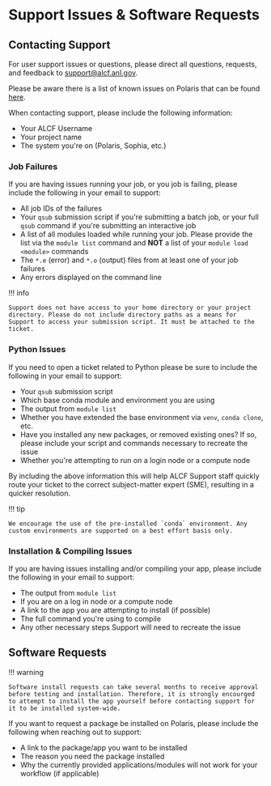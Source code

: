 # Support Issues & Software Requests

## Contacting Support

For user support issues or questions, please direct all questions, requests, and feedback to [support@alcf.anl.gov](mailto:support@alcf.anl.gov).

Please be aware there is a list of known issues on Polaris that can be found [here](./known-issues.md).

When contacting support, please include the following information:

* Your ALCF Username
* Your project name
* The system you're on (Polaris, Sophia, etc.)

### Job Failures

If you are having issues running your job, or you job is failing, please include the following in your email to support:

* All job IDs of the failures
* Your `qsub` submission script if you're submitting a batch job, or your full `qsub` command if you're submitting an interactive job
* A list of all modules loaded while running your job. Please provide the list via the `module list` command and **NOT** a list of your `module load <module>` commands
* The `*.e` (error) and `*.o` (output) files from at least one of your job failures
* Any errors displayed on the command line

!!!  info

	Support does not have access to your home directory or your project directory. Please do not include directory paths as a means for Support to access your submission script. It must be attached to the ticket.

### Python Issues

If you need to open a ticket related to Python please be sure to include the following in your email to support:

* Your `qsub` submission script
* Which base conda module and environment you are using
* The output from `module list`
* Whether you have extended the base environment via `venv`, `conda clone`, etc.
* Have you installed any new packages, or removed existing ones? If so, please include your script and commands necessary to recreate the issue
* Whether you're attempting to run on a login node or a compute node

By including the above information this will help ALCF Support staff quickly route your ticket to the correct subject-matter expert (SME), resulting in a quicker resolution.

!!! tip 

	We encourage the use of the pre-installed `conda` environment. Any custom environments are supported on a best effort basis only.

### Installation & Compiling Issues

If you are having issues installing and/or compiling your app, please include the following in your email to support:
* The output from `module list`
* If you are on a log in node or a compute node
* A link to the app you are attempting to install (if possible)
* The full command you're using to compile
* Any other necessary steps Support will need to recreate the issue


## Software Requests

!!! warning

	Software install requests can take several months to receive approval before testing and installation. Therefore, it is strongly encourged to attempt to install the app yourself before contacting support for it to be installed system-wide.

If you want to request a package be installed on Polaris, please include the following when reaching out to support:

* A link to the package/app you want to be installed
* The reason you need the package installed
* Why the currently provided applications/modules will not work for your workflow (if applicable)
